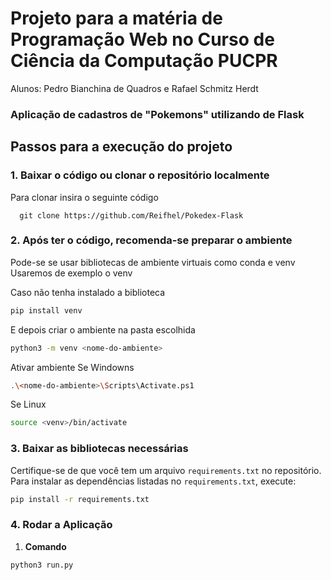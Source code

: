 ﻿# Projeto para a matéria de Programação Web no Curso de Ciência da Computação PUCPR
Alunos: Pedro Bianchina de Quadros e Rafael Schmitz Herdt
### Aplicação de cadastros de "Pokemons" utilizando de Flask

## Passos para a execução do projeto
### 1. Baixar o código ou clonar o repositório localmente

Para clonar insira o seguinte código
```git
  git clone https://github.com/Reifhel/Pokedex-Flask
```

### 2. Após ter o código, recomenda-se preparar o ambiente
Pode-se se usar bibliotecas de ambiente virtuais como conda e venv
Usaremos de exemplo o venv

Caso não tenha instalado a biblioteca 
```bash
pip install venv
```
E depois criar o ambiente na pasta escolhida
```bash
python3 -m venv <nome-do-ambiente>
```

Ativar ambiente
Se Windowns
```bash
.\<nome-do-ambiente>\Scripts\Activate.ps1
```
Se Linux
```bash
source <venv>/bin/activate
```

### 3. Baixar as bibliotecas necessárias
Certifique-se de que você tem um arquivo `requirements.txt` no repositório. Para instalar as dependências listadas no `requirements.txt`, execute:

 ```bash
 pip install -r requirements.txt
 ```

### 4. **Rodar a Aplicação**

1. **Comando**
  ```bash
  python3 run.py
  ```

